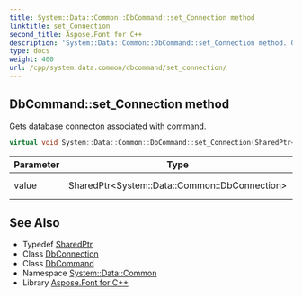 ```yaml
---
title: System::Data::Common::DbCommand::set_Connection method
linktitle: set_Connection
second_title: Aspose.Font for C++
description: 'System::Data::Common::DbCommand::set_Connection method. Gets database connecton associated with command in C++.'
type: docs
weight: 400
url: /cpp/system.data.common/dbcommand/set_connection/
---
```

## DbCommand::set_Connection method


Gets database connecton associated with command.

```cpp
virtual void System::Data::Common::DbCommand::set_Connection(SharedPtr<System::Data::Common::DbConnection> value)
```


| Parameter | Type | Description |
| --- | --- | --- |
| value | SharedPtr\<System::Data::Common::DbConnection\> | Database connection. |

## See Also

* Typedef [SharedPtr](../../../system/sharedptr/)
* Class [DbConnection](../../dbconnection/)
* Class [DbCommand](../)
* Namespace [System::Data::Common](../../)
* Library [Aspose.Font for C++](../../../)
